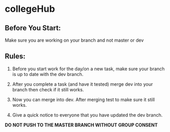 # collegeHub

## Before You Start:

Make sure you are working on your branch and not master or dev

## Rules:

1. Before you start work for the day/on a new task, make sure your branch is up to date with the dev branch.

2. After you complete a task (and have it tested) merge dev into your branch then check if it still works. 

3. Now you can merge into dev. After merging test to make sure it still works.

4. Give a quick notice to everyone that you have updated the dev branch.

**DO NOT PUSH TO THE MASTER BRANCH WITHOUT GROUP CONSENT**
